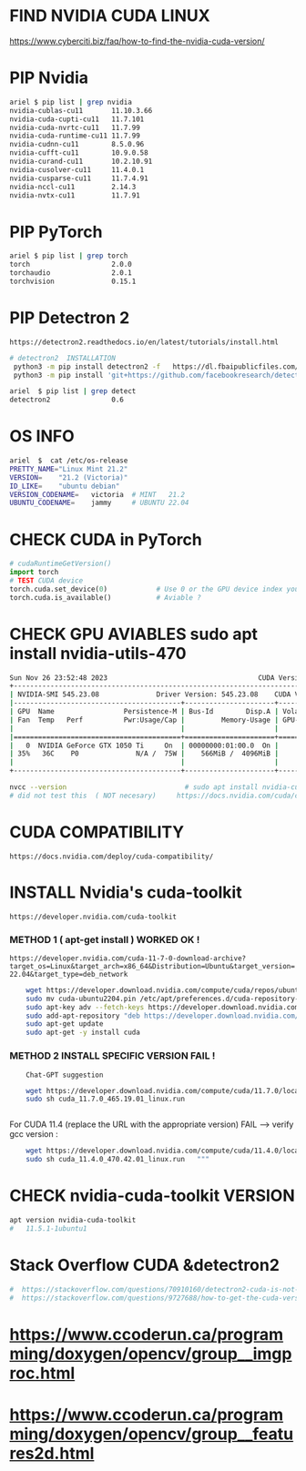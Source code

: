 # FIND NVIDIA CUDA LINUX
https://www.cyberciti.biz/faq/how-to-find-the-nvidia-cuda-version/

# PIP Nvidia
```sh
ariel $ pip list | grep nvidia
nvidia-cublas-cu11       11.10.3.66
nvidia-cuda-cupti-cu11   11.7.101
nvidia-cuda-nvrtc-cu11   11.7.99
nvidia-cuda-runtime-cu11 11.7.99
nvidia-cudnn-cu11        8.5.0.96
nvidia-cufft-cu11        10.9.0.58
nvidia-curand-cu11       10.2.10.91
nvidia-cusolver-cu11     11.4.0.1
nvidia-cusparse-cu11     11.7.4.91
nvidia-nccl-cu11         2.14.3
nvidia-nvtx-cu11         11.7.91
```
# PIP PyTorch
```sh
ariel $ pip list | grep torch
torch                    2.0.0
torchaudio               2.0.1
torchvision              0.15.1
```
# PIP Detectron 2
    https://detectron2.readthedocs.io/en/latest/tutorials/install.html
```sh
# detectron2  INSTALLATION 
 python3 -m pip install detectron2 -f   https://dl.fbaipublicfiles.com/detectron2/wheels/cu113/torch1.10/index.html 
 python3 -m pip install 'git+https://github.com/facebookresearch/detectron2.git'
```
```sh
ariel  $ pip list | grep detect
detectron2               0.6
```

# OS INFO
```sh
ariel  $  cat /etc/os-release
PRETTY_NAME="Linux Mint 21.2"
VERSION=    "21.2 (Victoria)"
ID_LIKE=    "ubuntu debian"
VERSION_CODENAME=   victoria  # MINT   21.2
UBUNTU_CODENAME=    jammy     # UBUNTU 22.04
```



# CHECK CUDA in PyTorch
```py
# cudaRuntimeGetVersion()
import torch
# TEST CUDA device               
torch.cuda.set_device(0)            # Use 0 or the GPU device index you want to use
torch.cuda.is_available()           # Aviable ? 
```

# CHECK GPU AVIABLES        sudo apt install nvidia-utils-470     
```sh
Sun Nov 26 23:52:48 2023                                     CUDA Version: 12.3
+---------------------------------------------------------------------------------------+
| NVIDIA-SMI 545.23.08              Driver Version: 545.23.08    CUDA Version: 12.3     |
|-----------------------------------------+----------------------+----------------------+
| GPU  Name                 Persistence-M | Bus-Id        Disp.A | Volatile Uncorr. ECC |
| Fan  Temp   Perf          Pwr:Usage/Cap |         Memory-Usage | GPU-Util  Compute M. |
|                                         |                      |               MIG M. |
|=========================================+======================+======================|
|   0  NVIDIA GeForce GTX 1050 Ti     On  | 00000000:01:00.0  On |                  N/A |
| 35%   36C    P0              N/A /  75W |    566MiB /  4096MiB |      2%      Default |
|                                         |                      |                  N/A |
+-----------------------------------------+----------------------+----------------------+  
```

```sh
nvcc --version                             # sudo apt install nvidia-cuda-toolkit
# did not test this  ( NOT necesary)     https://docs.nvidia.com/cuda/cuda-compiler-driver-nvcc/index.html
```  

# CUDA COMPATIBILITY
    https://docs.nvidia.com/deploy/cuda-compatibility/

# INSTALL Nvidia's   cuda-toolkit
    https://developer.nvidia.com/cuda-toolkit

### METHOD 1   ( apt-get install )          WORKED  OK  !
`https://developer.nvidia.com/cuda-11-7-0-download-archive?target_os=Linux&target_arch=x86_64&Distribution=Ubuntu&target_version=22.04&target_type=deb_network`
``` sh
    wget https://developer.download.nvidia.com/compute/cuda/repos/ubuntu2204/x86_64/cuda-ubuntu2204.pin
    sudo mv cuda-ubuntu2204.pin /etc/apt/preferences.d/cuda-repository-pin-600
    sudo apt-key adv --fetch-keys https://developer.download.nvidia.com/compute/cuda/repos/ubuntu2204/x86_64/3bf863cc.pub
    sudo add-apt-repository "deb https://developer.download.nvidia.com/compute/cuda/repos/ubuntu2204/x86_64/ /"
    sudo apt-get update
    sudo apt-get -y install cuda 
```
### METHOD 2    INSTALL SPECIFIC VERSION    FAIL ! 
        Chat-GPT suggestion 
```sh
    wget https://developer.download.nvidia.com/compute/cuda/11.7.0/local_installers/cuda_11.7.0_465.19.01_linux.run
    sudo sh cuda_11.7.0_465.19.01_linux.run
```
` `  
    For CUDA 11.4 (replace the URL with the appropriate version)
    FAIL --> verify gcc version :
``` sh
    wget https://developer.download.nvidia.com/compute/cuda/11.4.0/local_installers/cuda_11.4.0_470.42.01_linux.run
    sudo sh cuda_11.4.0_470.42.01_linux.run   """
```

# CHECK  nvidia-cuda-toolkit  VERSION
```sh
apt version nvidia-cuda-toolkit
#   11.5.1-1ubuntu1
```

# Stack Overflow  CUDA  &detectron2 
```py   
#  https://stackoverflow.com/questions/70910160/detectron2-cuda-is-not-available
#  https://stackoverflow.com/questions/9727688/how-to-get-the-cuda-version
```



# https://www.ccoderun.ca/programming/doxygen/opencv/group__imgproc.html
# https://www.ccoderun.ca/programming/doxygen/opencv/group__features2d.html